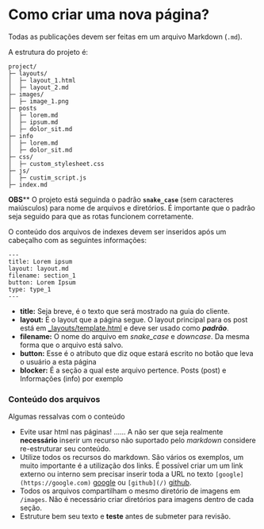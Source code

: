 # Como criar uma nova página?

Todas as publicações devem ser feitas em um arquivo Markdown (`.md`).

A estrutura do projeto é:
```
project/
├─ layouts/
│  ├─ layout_1.html
│  ├─ layout_2.md
├─ images/
│  ├─ image_1.png
├─ posts
│  ├─ lorem.md
│  ├─ ipsum.md
│  ├─ dolor_sit.md
├─ info
│  ├─ lorem.md
│  ├─ dolor_sit.md
├─ css/
│  ├─ custom_stylesheet.css
├─ js/
│  ├─ custim_script.js
├─ index.md
```
**OBS**** O projeto está seguinda o padrão **`snake_case`** (sem caracteres maiúsculos) para nome de arquivos e diretórios. É importante que o padrão seja seguido para que as rotas funcionem corretamente.

O conteúdo dos arquivos de indexes devem ser inseridos após um cabeçalho com as seguintes informações:
```
---
title: Lorem ipsum
layout: layout.md
filename: section_1
button: Lorem Ipsum
type: type_1
--- 
```
- **title:** Seja breve, é o texto que será mostrado na guia do cliente.
- **layout:** É o layout que a página segue. O layout principal para os post está em [_layouts/template.html](_layouts/template.html) e deve ser usado como ***padrão***.
- **filename:** O nome do arquivo em *snake_case* e *downcase*. Da mesma forma que o arquivo está salvo.
- **button:** Esse é o atributo que diz oque estará escrito no botão que leva o usuário a esta página
- **blocker:** É a seção a qual este arquivo pertence. Posts (post) e Informações (info) por exemplo

### Conteúdo dos arquivos
Algumas ressalvas com o conteúdo
- Evite usar html nas páginas! ...... A não ser que seja realmente **necessário** inserir um recurso não suportado pelo *markdown* considere re-estruturar seu conteúdo. 
- Utilize todos os recursos do markdown. São vários os exemplos, um muito importante é a utilização dos links. É possível criar um um link externo ou interno sem precisar inserir toda a URL no texto `[google](https://google.com)` [google](https://google.com) ou `[github](/)` [github](/).
- Todos os arquivos compartilham o mesmo diretório de imagens em `/images`. Não é necessário criar diretórios para imagens dentro de cada seção.
- Estruture bem seu texto e **teste** antes de submeter para revisão.
